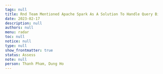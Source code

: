 ```yaml
---
tags: null
title: Rnd Team Mentioned Apache Spark As A Solution To Handle Query Big Data
date: 2023-02-17
description: null
authors: null
menu: radar
toc: null
notice: null
type: null
show_frontmatter: true
status: Assess
note: null
person: Thanh Pham, Dung Ho
---
```


